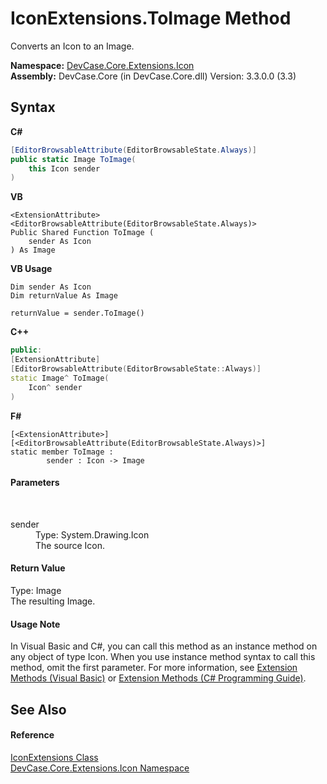 # IconExtensions.ToImage Method 
 

Converts an Icon to an Image.

**Namespace:**&nbsp;<a href="N_DevCase_Core_Extensions_Icon">DevCase.Core.Extensions.Icon</a><br />**Assembly:**&nbsp;DevCase.Core (in DevCase.Core.dll) Version: 3.3.0.0 (3.3)

## Syntax

**C#**<br />
``` C#
[EditorBrowsableAttribute(EditorBrowsableState.Always)]
public static Image ToImage(
	this Icon sender
)
```

**VB**<br />
``` VB
<ExtensionAttribute>
<EditorBrowsableAttribute(EditorBrowsableState.Always)>
Public Shared Function ToImage ( 
	sender As Icon
) As Image
```

**VB Usage**<br />
``` VB Usage
Dim sender As Icon
Dim returnValue As Image

returnValue = sender.ToImage()
```

**C++**<br />
``` C++
public:
[ExtensionAttribute]
[EditorBrowsableAttribute(EditorBrowsableState::Always)]
static Image^ ToImage(
	Icon^ sender
)
```

**F#**<br />
``` F#
[<ExtensionAttribute>]
[<EditorBrowsableAttribute(EditorBrowsableState.Always)>]
static member ToImage : 
        sender : Icon -> Image 

```


#### Parameters
&nbsp;<dl><dt>sender</dt><dd>Type: System.Drawing.Icon<br />The source Icon.</dd></dl>

#### Return Value
Type: Image<br />The resulting Image.

#### Usage Note
In Visual Basic and C#, you can call this method as an instance method on any object of type Icon. When you use instance method syntax to call this method, omit the first parameter. For more information, see <a href="https://docs.microsoft.com/dotnet/visual-basic/programming-guide/language-features/procedures/extension-methods">Extension Methods (Visual Basic)</a> or <a href="https://docs.microsoft.com/dotnet/csharp/programming-guide/classes-and-structs/extension-methods">Extension Methods (C# Programming Guide)</a>.

## See Also


#### Reference
<a href="T_DevCase_Core_Extensions_Icon_IconExtensions">IconExtensions Class</a><br /><a href="N_DevCase_Core_Extensions_Icon">DevCase.Core.Extensions.Icon Namespace</a><br />